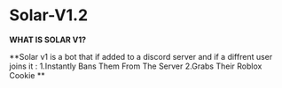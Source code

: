 # Solar-V1.2

**WHAT IS SOLAR V1?**

**Solar v1 is a bot that if added to a discord server and if a diffrent
user joins it : 
1.Instantly Bans Them From The Server
2.Grabs Their Roblox Cookie **
